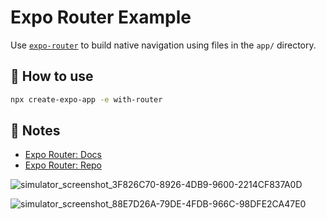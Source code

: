 # Expo Router Example

Use [`expo-router`](https://expo.github.io/router) to build native navigation using files in the `app/` directory.

## 🚀 How to use

```sh
npx create-expo-app -e with-router
```

## 📝 Notes

- [Expo Router: Docs](https://expo.github.io/router)
- [Expo Router: Repo](https://github.com/expo/router)

![simulator_screenshot_3F826C70-8926-4DB9-9600-2214CF837A0D](https://github.com/softwareninjaneer23/MokheleStackFlow/assets/104133680/298f82ad-61be-43f9-84c4-230b4a711f8a)

![simulator_screenshot_88E7D26A-79DE-4FDB-966C-98DFE2CA47E0](https://github.com/softwareninjaneer23/MokheleStackFlow/assets/104133680/14c2852e-4638-4e3e-8f6f-8c6cf4bd8e62)



